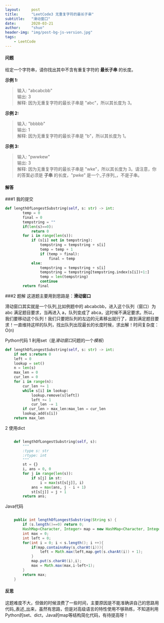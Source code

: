 ```yaml
---
layout: 	post
title: 		"LeetCode3 无重复字符的最长子串"
subtitle: 	"滑动窗口"
date:       2020-03-21
author:     "shuo"
header-img: "img/post-bg-js-version.jpg"
tags:
    - LeetCode
---
```


#### 问题

给定一个字符串，请你找出其中不含有重复字符的 **最长子串** 的长度。

**示例 1:**

> 输入: "abcabcbb"  
> 输出: 3  
> 解释: 因为无重复字符的最长子串是 "abc"，所以其长度为 3。

**示例 2:**

> 输入: "bbbbb"  
> 输出: 1    
> 解释: 因为无重复字符的最长子串是 "b"，所以其长度为 1。

**示例 3:**

> 输入: "pwwkew"   
> 输出: 3        
> 解释: 因为无重复字符的最长子串是 "wke"，所以其长度为 3。请注意，你的答案必须是 **子串** 的长度，"pwke" 是一个_子序列_，不是子串。


#### 解答

###1 我的提交

```python
def lengthOfLongestSubstring(self, s: str) -> int:
        temp = 0
        final = 0
        tempstring = ""
        if(len(s)==0):
            return 0
        for i in range(len(s)):
            if (s[i] not in tempstring):
                tempstring = tempstring + s[i]
                temp = temp + 1
                if (temp > final):
                    final = temp
            else:
                tempstring = tempstring + s[i]
                tempstring = tempstring[tempstring.index(s[i])+1:]
                temp = len(tempstring)
                continue
        return final
```

###2 题解
这道题主要用到思路是：**滑动窗口**

滑动窗口其实就是一个队列,比如例题中的 abcabcbb，进入这个队列（窗口）为 abc 满足题目要求，当再进入 a，队列变成了 abca，这时候不满足要求。所以，我们要移动这个队列！我们只要把队列的左边的元素移出就行了，直到满足题目要求！一直维持这样的队列，找出队列出现最长的长度时候，求出解！时间复杂度：O(n)

Python代码
1 利用set（是*滑动窗口*问题的一个*模板*）

```python
def lengthOfLongestSubstring(self, s: str) -> int:
	if not s:return 0
	left = 0
	lookup = set()
	n = len(s)
	max_len = 0
	cur_len = 0
	for i in range(n):
		cur_len += 1
		while s[i] in lookup:
			lookup.remove(s[left])
			left += 1
			cur_len -= 1
		if cur_len > max_len:max_len = cur_len
		lookup.add(s[i])
	return max_len
```

2 使用dict

```python

    def lengthOfLongestSubstring(self, s):
        """
        :type s: str
        :rtype: int
        """
        st = {}
        i, ans = 0, 0
        for j in range(len(s)):
            if s[j] in st:
                i = max(st[s[j]], i)
            ans = max(ans, j - i + 1)
            st[s[j]] = j + 1
        return ans;

```

Java代码

```java

    public int lengthOfLongestSubstring(String s) {
        if (s.length()==0) return 0;
        HashMap<Character, Integer> map = new HashMap<Character, Integer>();
        int max = 0;
        int left = 0;
        for(int i = 0; i < s.length(); i ++){
            if(map.containsKey(s.charAt(i))){
                left = Math.max(left,map.get(s.charAt(i)) + 1);
            }
            map.put(s.charAt(i),i);
            max = Math.max(max,i-left+1);
        }
        return max;  
    }
```

#### 反思

这题难度不大，但做的时候浪费了一些时间，主要原因是不能准确讲自己的思路用代码_表述_出来，虽然有思路，但是对高级语言的特性使用不够熟练，不知道利用Python的set、dict，Java的map等结构简化代码，有待提高呀！